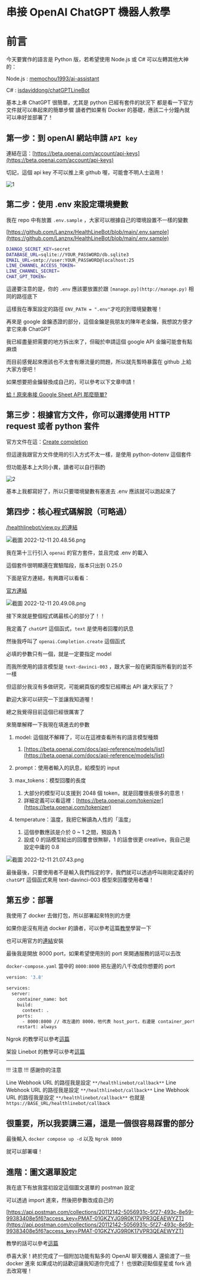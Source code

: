 # 串接 OpenAI ChatGPT 機器人教學

# 前言

今天要實作的語言是 Python 版，若希望使用 Node.js 或 C# 可以左轉其他大神的：

Node.js : [memochou1993/ai-assistant](https://github.com/memochou1993/ai-assistant?fbclid=IwAR14FiBM2-FuI36QpXDcq9G52x9FuUWeI4KtfqFinJgnyA6whL2BQTZD4_k)

C# : [isdaviddong/chatGPTLineBot](https://github.com/isdaviddong/chatGPTLineBot?fbclid=IwAR1ktXUcivo8eG6MmTntY-dlG0SqyoRVyoGKEmMXHogc37jxrnxyuhrVFi4)

基本上串 ChatGPT 很簡單，尤其是 python 已經有套件的狀況下
都是看一下官方文件就可以串起來的簡單步驟
讀者們如果有 Docker 的基礎，應該二十分鐘內就可以串好並部署了！

## 第一步：到 openAI 網站申請 `API key`
連結在這：[https://beta.openai.com/account/api-keys](https://beta.openai.com/account/api-keys)

切記，這個 api key 不可以推上來 github 喔，可能會不明人士盜用！

![1](https://user-images.githubusercontent.com/96360357/206909022-2dcb4fff-5b27-411d-94bb-cb6194099c9b.png)


## 第二步：使用 .env 來設定環境變數
我在 repo 中有放置 `.env.sample` ，大家可以根據自己的環境設置不一樣的變數

[https://github.com/Lanznx/HealthLineBot/blob/main/.env.sample](https://github.com/Lanznx/HealthLineBot/blob/main/.env.sample) 

```bash
DJANGO_SECRET_KEY=secret
DATABASE_URL=sqlite://YOUR_PASSWORD/db.sqlite3
EMAIL_URL=smtp://user:YOUR_PASSWORD@localhost:25
LINE_CHANNEL_ACCESS_TOKEN=
LINE_CHANNEL_SECRET=
CHAT_GPT_TOKEN=
```

這邊要注意的是，你的 `.env` 應該要放置於跟 `[manage.py](http://manage.py)` 相同的路徑底下

這樣我在專案設定的路徑 `ENV_PATH = ".env"`才吃的到環境變數喔！

再來是 google 金鑰憑證的部分，這個金鑰是我朋友的陳年老金鑰，我想說方便才拿它來串 ChatGPT

我已經盡量把需要的地方拆出來了，但礙於申請這個 google API 金鑰可能會有點麻煩

而目前感覺起來應該也不太會有爆流量的問題，所以就先暫時暴露在 github 上給大家方便吧！

如果想要把金鑰替換成自己的，可以參考以下文章申請！

[蛤！原來串接 Google Sheet API 那麼簡單?](https://ithelp.ithome.com.tw/articles/10234325)


## 第三步：根據官方文件，你可以選擇使用 HTTP request 或者 python 套件

官方文件在這：[Create completion](https://beta.openai.com/docs/api-reference/completions/create)

但這邊我跟官方文件使用的引入方式不太一樣，是使用 python-dotenv 這個套件

但功能基本上大同小異，讀者可以自行斟酌

![2](https://user-images.githubusercontent.com/96360357/206909228-121fa235-4608-4e51-bc8b-33d8ca1ce575.png)


基本上我都寫好了，所以只要環境變數有塞進去 .env 應該就可以跑起來了



## 第四步：核心程式碼解說（可略過）

[/healthlinebot/view.py 的連結](https://github.com/Lanznx/HealthLineBot/blob/main/healthlinebot/views.py)

![截圖 2022-12-11 20.48.56.png](https://s3.us-west-2.amazonaws.com/secure.notion-static.com/58c97d4b-e894-44b1-9faf-c4e2dc9d902d/%E6%88%AA%E5%9C%96_2022-12-11_20.48.56.png?X-Amz-Algorithm=AWS4-HMAC-SHA256&X-Amz-Content-Sha256=UNSIGNED-PAYLOAD&X-Amz-Credential=AKIAT73L2G45EIPT3X45%2F20221211%2Fus-west-2%2Fs3%2Faws4_request&X-Amz-Date=20221211T142343Z&X-Amz-Expires=86400&X-Amz-Signature=910d6ec83fc3b8fec2d53b3d8073183febe99efdd2d769952f2b4bc92c294dd2&X-Amz-SignedHeaders=host&response-content-disposition=filename%3D%22%25E6%2588%25AA%25E5%259C%2596%25202022-12-11%252020.48.56.png%22&x-id=GetObject)

我在第十三行引入 `openai` 的官方套件，並且完成 .env 的載入

這個套件很明顯還在實驗階段，版本只出到 0.25.0

下面是官方連結，有興趣可以看看：

[官方連結](https://pypi.org/project/openai/)

![截圖 2022-12-11 20.49.08.png](https://s3.us-west-2.amazonaws.com/secure.notion-static.com/05696714-ba50-4e1f-b05b-86a0a25d9739/%E6%88%AA%E5%9C%96_2022-12-11_20.49.08.png?X-Amz-Algorithm=AWS4-HMAC-SHA256&X-Amz-Content-Sha256=UNSIGNED-PAYLOAD&X-Amz-Credential=AKIAT73L2G45EIPT3X45%2F20221211%2Fus-west-2%2Fs3%2Faws4_request&X-Amz-Date=20221211T142418Z&X-Amz-Expires=86400&X-Amz-Signature=c9a4e2c7dd37461579ac8b74e17d9184a2fb5de7669320ad13da185a8e31e632&X-Amz-SignedHeaders=host&response-content-disposition=filename%3D%22%25E6%2588%25AA%25E5%259C%2596%25202022-12-11%252020.49.08.png%22&x-id=GetObject)

接下來就是整個程式碼最核心的部分了！！

我定義了 `chatGPT` 這個函式，`text` 是使用者回覆的訊息

然後我呼叫了 `openai.Completion.create` 這個函式

必填的參數只有一個，就是一定要指定 model 

而我所使用的語言模型是 `text-davinci-003` ，跟大家一般在網頁版所看到的並不一樣

但這部分我沒有多做研究，可能網頁版的模型已經釋出 API 讓大家玩了？

歡迎大家可以研究一下並讓我知道喔！

總之我覺得目前這個已經很厲害了

來簡單解釋一下我現在填進去的參數

1. model: 這個就不解釋了，可以在這裡查看所有的語言模型種類
    1. [https://beta.openai.com/docs/api-reference/models/list](https://beta.openai.com/docs/api-reference/models/list)
    
2. prompt：使用者輸入的訊息，給模型的 input

3. max_tokens：模型回覆的長度
    1. 大部分的模型可以支援到 2048 個 token，就是回覆很長很多的意思！
    2. 詳細定義可以看這裡：[https://beta.openai.com/tokenizer](https://beta.openai.com/tokenizer)

4. temperature：溫度，我把它解讀為人性的「溫度」
    1. 這個參數應該是介於 0 ~ 1 之間，預設為 1
    2. 設成 0 的話模型給出的回覆會很無聊，1 的話會很更 creative，我自己是設定中庸的 0.8

![截圖 2022-12-11 21.07.43.png](https://s3.us-west-2.amazonaws.com/secure.notion-static.com/376448e2-93a1-4227-b3d2-bd1d63a409b9/%E6%88%AA%E5%9C%96_2022-12-11_21.07.43.png?X-Amz-Algorithm=AWS4-HMAC-SHA256&X-Amz-Content-Sha256=UNSIGNED-PAYLOAD&X-Amz-Credential=AKIAT73L2G45EIPT3X45%2F20221211%2Fus-west-2%2Fs3%2Faws4_request&X-Amz-Date=20221211T142516Z&X-Amz-Expires=86400&X-Amz-Signature=4dba463f5f5e192744c2ea656c361da148399cfe3c3e71204a4e708cab7ef81b&X-Amz-SignedHeaders=host&response-content-disposition=filename%3D%22%25E6%2588%25AA%25E5%259C%2596%25202022-12-11%252021.07.43.png%22&x-id=GetObject)

最後最後，只要使用者不是輸入我們指定的字，我們就可以透過呼叫剛剛定義好的 `chatGPT` 這個函式來用 text-davinci-003 模型來回覆使用者囉！



## 第五步：部署

我使用了 docker 去做打包，所以部署起來特別的方便

如果你是沒有用過 docker 的讀者，可以參考這篇[教學](https://github.com/twtrubiks/docker-tutorial)學習一下

也可以用官方的[連結](https://www.docker.com/products/docker-desktop/)安裝

最後我是開放 8000 port，如果希望使用別的 port 來開通服務的話可以去改

`docker-compose.yaml` 當中的 `8000:8000` 把左邊的八千改成你想要的 port

```bash
version: '3.8'

services:
  server:
    container_name: bot
    build:
      context: .
    ports:
      - 8000:8000 // 改左邊的 8000，他代表 host_port，右邊是 container_port 不用動
    restart: always
```

Ngrok 的教學可以參考[這篇](https://ithelp.ithome.com.tw/articles/10197345)

架設 Linebot 的教學可以參考[這篇](https://ithelp.ithome.com.tw/users/20117701/ironman/2634)

---
!!! 注意 !!!
感謝你的注意

Line Webhook URL 的路徑我是設定 `**/healthlinebot/callback**`
Line Webhook URL 的路徑我是設定 `**/healthlinebot/callback**`
Line Webhook URL 的路徑我是設定 `**/healthlinebot/callback**`
也就是 `https://BASE_URL/healthlinebot/callback` 

很重要，所以我要講三遍，這是一個很容易踩雷的部分
---


最後輸入 `docker compose up -d` 以及 `Ngrok 8000`

就可以部署囉！

## 進階：圖文選單設定

我在底下有放我當初設定這個圖文選單的 postman 設定

可以透過 import 進來，然後把參數改成自己的

[https://api.postman.com/collections/20112142-5056931c-5f27-493c-8e59-99383408e5f6?access_key=PMAT-01GKZYJG9R0K17VPR3QEAEWYZT](https://api.postman.com/collections/20112142-5056931c-5f27-493c-8e59-99383408e5f6?access_key=PMAT-01GKZYJG9R0K17VPR3QEAEWYZT)

教學的話可以參考[這篇](https://ithelp.ithome.com.tw/articles/10294287)

恭喜大家！終於完成了一個附加功能有點多的 OpenAI 聊天機器人
還偷渡了一些 docker 進來
如果成功的話歡迎讓我知道你完成了！
也很歡迎點個星星或 fork 過去改寫喔！
